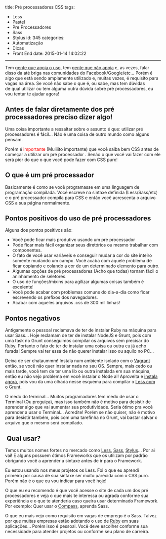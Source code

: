 title: Pré processadores CSS
tags:
  - Less
  - Pastel
  - Pre Processadores
  - Sass
  - Stylus
id: 345
categories:
  - Automatização
  - Dicas
  - Front End
date: 2015-01-14 14:02:22
---

Tem [gente que apoia o uso](http://blog.caelum.com.br/css-facil-flexivel-e-dinamico-com-less/ "CSS fácil, flexível e dinâmico com LESS"), tem [gente que não apoia](http://tableless.com.br/pre-processadores-usar-ou-nao-usar/ "Pré-processadores: usar ou não usar?") e, as vezes, falar disso da até briga nas comunidades do Facebook/Google/etc... Porém é algo que está sendo amplamente utilizado e, muitas vezes, é requisito para vagas na área. Se você não sabe o que é, ou sabe, mas tem dúvidas de qual utilizar ou tem alguma outra dúvida sobre pré processadores, eu vou tentar te ajudar agora!

<!--more-->

## Antes de falar diretamente dos pré processadores preciso dizer algo!

Uma coisa importante a ressaltar sobre o assunto é que: utilizar pré processadores é fácil... Não é uma coisa de outro mundo como alguns pensam.

Porém é <span style="color: #ff0000;">importante</span> (Muiiiito importante) que você saiba bem CSS antes de começar a utilizar um pré processador . Senão o que você vai fazer com ele será pior do que o que você pode fazer com CSS puro!

## O que é um pré processador

Basicamente é como se você programasse em uma linguagem de programação compilada. Você escreve na sintaxe definida (Less/Sass/etc) e o pré processador compila para CSS e então você acrescenta o arquivo CSS a sua página normalmente.

## Pontos positivos do uso de pré processadores

Alguns dos pontos positivos são:

*   Você pode ficar mais produtivo usando um pré processador
*   Pode ficar mais fácil organizar seus diretórios ou mesmo trabalhar com componentes.
*   O fato de você usar variáveis e conseguir mudar a cor do site inteiro somente mudando um campo. Você acaba com aquele problema de ficar copiando e colando a cor de um determinado elemento para outro.
*   Algumas opções de pré processadores (Acho que todas) tornam fácil o aninhamento de seletores.
*   O uso de funções/mixins para agilizar algumas coisas também é excelente!
*   Você pode acabar com problemas comuns do dia-a-dia como ficar escrevendo os prefixos dos navegadores.
*   Acabar com aqueles arquivos .css de 300 mil linhas!

## Pontos negativos

Antigamente o pessoal reclamava de ter de instalar Ruby na máquina para usar Sass... Hoje reclamam de ter de instalar NodeJS e Grunt, pois com uma task no Grunt conseguimos compilar os arquivos sem precisar do Ruby. Portanto o fato de ter de instalar uma coisa ou outra eu já acho furada! Sempre vai ter essa de não querer instalar isso ou aquilo no PC...

Deixa de ser chataummm! Instala num ambiente isolado com o [Vagrant ](http://woliveiras.com.br/category/vagrant/ "Tudo sobre Vagrant")então, se você não quer instalar nada no seu OS. Sempre, mais cedo ou mais tarde, você tem de ter uma lib ou outra instalada em sua máquina, então eu não vejo problema em você instalar o Node ai! Aproveita e [instala agora](http://woliveiras.com.br/node-js-instalacao/ "Um pouquinho de Node.js (Intro e Instalação)"), pois vou da uma olhada nesse esquema para compilar o [Less com o Grunt](http://woliveiras.com.br/workflow-otimizado-com-grunt/ "Workflow otimizado com o Grunt").

O medo do terminal... Muitos programadores tem medo de usar o Terminal (Ou preguiça), mas isso também não é motivo para desistir de aprender algo que vai aumentar sua produtividade. Seria ótimo pra você aprender a usar o Terminal... Acredite! Porém se não quiser, não é motivo para desistir também, pois com uma tarefinha no Grunt, vai bastar salvar o arquivo que o mesmo será compilado.

##  Qual usar?

Temos muitos nomes fortes no mercado como [Less](http://lesscss.org/ "Less"), [Sass](http://sass-lang.com/ "Sass"), [Stylus](http://learnboost.github.io/stylus/ "Stylus")... Por ai vai! E alguns possuem ótimos Frameworks que os utilizam por padrão obrigando você a aprender a sintaxe antes de ir para o Framework.

Eu estou usando nos meus projetos os Less. Foi o que eu aprendi primeiro por causa de sua sintaxe ser muito parecida com o CSS puro. Porém não é o que eu vou indicar para você hoje!

O que eu eu recomendo é que você acesse o site de cada um dos pré processadores e veja o que mais te interessa ou agrada conforme sua experiência e o que te atenderia caso queira usar determinado Framework. Por exemplo: Quer usar o [Compass](http://compass-style.org/ "Compass"), aprenda Sass.

O que eu mais vejo como requisito em vagas de emprego é o Sass. Talvez por que muitas empresas estão adotando o uso de [Ruby](https://www.ruby-lang.org/pt/ "Ruby") em suas aplicações... Porém isso é pessoal. Você deve escolher conforme sua necessidade para atender projetos ou conforme seu plano de carreira.